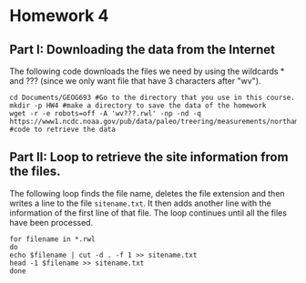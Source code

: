 # Homework 4

## Part I: Downloading the data from the Internet
The following code downloads the files we need by using the wildcards * and ??? (since we only want file that have 3 characters after "wv"). 

```{Bash} 
cd Documents/GEOG693 #Go to the directory that you use in this course. 
mkdir -p HW4 #make a directory to save the data of the homework
wget -r -e robots=off -A 'wv???.rwl' -np -nd -q https://www1.ncdc.noaa.gov/pub/data/paleo/treering/measurements/northamerica/usa/ #code to retrieve the data
```

## Part II: Loop to retrieve the site information from the files. ##

The following loop finds the file name, deletes the file extension and then writes a line to the file `sitename.txt`. It then adds another line with the information of the first line of that file. The loop continues until all the files have been processed.  

```{Bash}
for filename in *.rwl
do
echo $filename | cut -d . -f 1 >> sitename.txt
head -1 $filename >> sitename.txt
done
```
